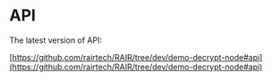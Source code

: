 # API

The latest version of API:

[https://github.com/rairtech/RAIR/tree/dev/demo-decrypt-node#api](https://github.com/rairtech/RAIR/tree/dev/demo-decrypt-node#api)